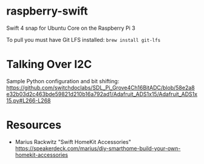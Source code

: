 # raspberry-swift
Swift 4 snap for Ubuntu Core on the Raspberry Pi 3

To pull you must have Git LFS installed: `brew install git-lfs`

# Talking Over I2C
Sample Python configuration and bit shifting: https://github.com/switchdoclabs/SDL_Pi_Grove4Ch16BitADC/blob/58e2a8e32b03d2c463bde59821d210b16a792ad1/Adafruit_ADS1x15/Adafruit_ADS1x15.py#L266-L268

# Resources
 - Marius Rackwitz "Swift HomeKit Accessories" https://speakerdeck.com/marius/diy-smarthome-build-your-own-homekit-accessories
 
 
